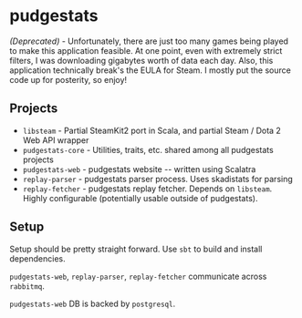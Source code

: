 # pudgestats

_(Deprecated)_ - Unfortunately, there are just too many games being played to make this 
application feasible. At one point, even with extremely strict filters, I was downloading gigabytes worth of data each day. Also, this application technically break's the EULA for Steam. I mostly put the source code up for posterity, so enjoy!

## Projects

  * `libsteam` - Partial SteamKit2 port in Scala, and partial Steam / Dota 2 Web API wrapper
  * `pudgestats-core` - Utilities, traits, etc. shared among all pudgestats projects
  * `pudgestats-web` - pudgestats website -- written using Scalatra
  * `replay-parser` - pudgestats parser process. Uses skadistats for parsing
  * `replay-fetcher` - pudgestats replay fetcher. Depends on `libsteam`. Highly configurable (potentially usable outside of pudgestats).
  
## Setup

Setup should be pretty straight forward. Use `sbt` to build and install dependencies. 

`pudgestats-web`, `replay-parser`, `replay-fetcher` communicate 
across `rabbitmq`. 

`pudgestats-web` DB is backed by `postgresql`.
